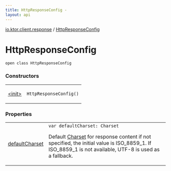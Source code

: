 ```yaml
---
title: HttpResponseConfig - 
layout: api
---
```


<div class='api-docs-breadcrumbs'><a href="../index.html">io.ktor.client.response</a> / <a href="./index.html">HttpResponseConfig</a></div>

# HttpResponseConfig

<div class="signature"><code><span class="keyword">open</span> <span class="keyword">class </span><span class="identifier">HttpResponseConfig</span></code></div>

### Constructors

<table class="api-docs-table">
<tbody>
<tr>
<td markdown="1">

<a href="-init-.html">&lt;init&gt;</a>


</td>
<td markdown="1">
<div class="signature"><code><span class="identifier">HttpResponseConfig</span><span class="symbol">(</span><span class="symbol">)</span></code></div>

</td>
</tr>
</tbody>
</table>

### Properties

<table class="api-docs-table">
<tbody>
<tr>
<td markdown="1">

<a href="default-charset.html">defaultCharset</a>


</td>
<td markdown="1">
<div class="signature"><code><span class="keyword">var </span><span class="identifier">defaultCharset</span><span class="symbol">: </span><span class="identifier">Charset</span></code></div>

Default <a href="#">Charset</a> for response content if not specified, the initial value is ISO_8859_1.
If ISO_8859_1 is not available, UTF-8 is used as a fallback.


</td>
</tr>
</tbody>
</table>
